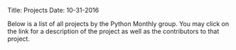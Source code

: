 Title: Projects
Date: 10-31-2016

Below is a list of all projects by the Python Monthly group. You may click on the link for a description of the project as well as the contributors to that project.

<div id="repositories">

</div>

<script>
$(document).ready(function() {
  $.getJSON("https://api.github.com/orgs/Python-Monthly/repos", function(repo) {
    $.each(repo, function(repoIndex, repoValue) {
      $("#repositories").append(repoIndex+1 + ". <a href='projects/" + repoValue.name + ".html'>" + repoValue.name + "</a><br>");
      
      
      
    });
    
  });
});
</script>
